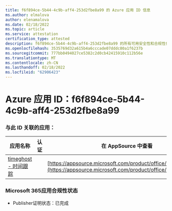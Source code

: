 ```yaml
---
title: f6f894ce-5b44-4c9b-aff4-253d2fbe8a99 的 Azure 应用 ID 信息
ms.author: elmalova
author: elenamalova
ms.date: 02/18/2022
ms.topic: article
ms.service: attestation
certification_type: attested
description: f6f894ce-5b44-4c9b-aff4-253d2fbe8a99 的所有可用安全性和合规性信息。
ms.openlocfilehash: 3535769d32a615b4a6cccade07dddc80a1f6237b
ms.sourcegitcommit: 777bb0494027ce5382c2d0cb42415910c112b56e
ms.translationtype: MT
ms.contentlocale: zh-CN
ms.lasthandoff: 02/18/2022
ms.locfileid: "62906423"
---
```

# <a name="azure-app-id-f6f894ce-5b44-4c9b-aff4-253d2fbe8a99"></a>Azure 应用 ID：f6f894ce-5b44-4c9b-aff4-253d2fbe8a99


### <a name="apps-associated-with-this-id"></a>与此 ID 关联的应用：
| **应用名称** | **认证** | **在 AppSource 中查看** |
|--------------|---------------|-----------------------|
| [timeghost - 时间跟踪](https://docs.microsoft.com/microsoft-365-app-certification/forward/WA200001532) |  | [https://appsource.microsoft.com/product/office/WA200001532](https://appsource.microsoft.com/product/office/WA200001532) |

### <a name="microsoft-365-app-compliance-status"></a>Microsoft 365应用合规性状态
- Publisher证明状态：已完成
